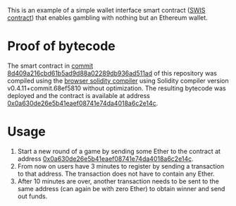 This is an example of a simple wallet interface smart contract ([SWIS contract](https://medium.com/@validitylabs/swis-contracts-a-simpler-demonstrator-for-blackchains-and-smart-contracts-a11f2903687)) that enables gambling with nothing but an Ethereum wallet.

# Proof of bytecode
The smart contract in [commit 8d409a216cbd61b5ad9d88a02289db936ad511ad](https://github.com/validitylabs/dgame/tree/8d409a216cbd61b5ad9d88a02289db936ad511ad) of this repository was compiled using the [browser solidity compiler](https://ethereum.github.io/browser-solidity/?#gist=99eb7510a94e635f9549f30e8df27d60&version=soljson-v0.4.11+commit.68ef5810.js&optimize=false) using Solidity compiler version v0.4.11+commit.68ef5810 without optimization. The resulting bytecode was deployed and the contract is available at address 
[0x0a630de26e5b41eaef08741e74da4018a6c2e14c](https://etherscan.io/address/0x0a630de26e5b41eaef08741e74da4018a6c2e14c).

# Usage
1. Start a new round of a game by sending some Ether to the contract at address 
[0x0a630de26e5b41eaef08741e74da4018a6c2e14c](https://etherscan.io/address/0x0a630de26e5b41eaef08741e74da4018a6c2e14c).
2. From now on users have 3 minutes to register by sending a transaction to that address. The transaction does not have to contain any Ether.
3. After 10 minutes are over, another transaction needs to be sent to the same address (can again be with zero Ether) to obtain winner and send out funds.
